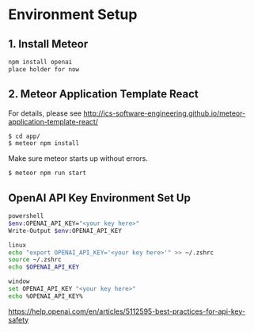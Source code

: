 # Environment Setup

## 1. Install Meteor
```bash
npm install openai
place holder for now
```

## 2. Meteor Application Template React
For details, please see http://ics-software-engineering.github.io/meteor-application-template-react/

```bash
$ cd app/
$ meteor npm install
```
Make sure meteor starts up without errors.
```bash
$ meteor npm run start
```

## OpenAI API Key Environment Set Up
```bash
powershell
$env:OPENAI_API_KEY="<your key here>"
Write-Output $env:OPENAI_API_KEY

linux
echo "export OPENAI_API_KEY='<your key here>'" >> ~/.zshrc
source ~/.zshrc
echo $OPENAI_API_KEY

window
set OPENAI_API_KEY "<your key here>"
echo %OPENAI_API_KEY%
```
https://help.openai.com/en/articles/5112595-best-practices-for-api-key-safety
